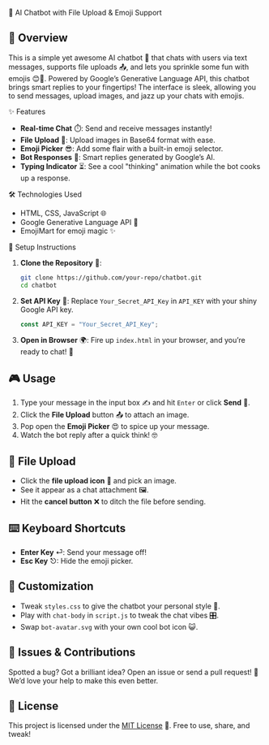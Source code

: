 
🤖 AI Chatbot with File Upload & Emoji Support

## 🌟 Overview
This is a simple yet awesome AI chatbot 🤖 that chats with users via text messages, supports file uploads 📤, and lets you sprinkle some fun with emojis 😊🎉. Powered by Google’s Generative Language API, this chatbot brings smart replies to your fingertips! The interface is sleek, allowing you to send messages, upload images, and jazz up your chats with emojis.

✨ Features
- **Real-time Chat** ⏱️: Send and receive messages instantly!
- **File Upload** 📸: Upload images in Base64 format with ease.
- **Emoji Picker** 😎: Add some flair with a built-in emoji selector.
- **Bot Responses** 🧠: Smart replies generated by Google’s AI.
- **Typing Indicator** ⏳: See a cool "thinking" animation while the bot cooks up a response.

🛠️ Technologies Used
- HTML, CSS, JavaScript 🌐
- Google Generative Language API 🤖
- EmojiMart for emoji magic ✨

🚀 Setup Instructions
1. **Clone the Repository** 📂:
   ```sh
   git clone https://github.com/your-repo/chatbot.git
   cd chatbot
   ```

2. **Set API Key** 🔑:
   Replace `Your_Secret_API_Key` in `API_KEY` with your shiny Google API key.
   ```js
   const API_KEY = "Your_Secret_API_Key";
   ```

3. **Open in Browser** 🌍:
   Fire up `index.html` in your browser, and you’re ready to chat! 🎉

## 🎮 Usage
1. Type your message in the input box ✍️ and hit `Enter` or click **Send** 🚀.
2. Click the **File Upload** button 📤 to attach an image.
3. Pop open the **Emoji Picker** 😍 to spice up your message.
4. Watch the bot reply after a quick think! 🤓

## 📸 File Upload
- Click the **file upload icon** 📎 and pick an image.
- See it appear as a chat attachment 🖼️.
- Hit the **cancel button** ❌ to ditch the file before sending.

## ⌨️ Keyboard Shortcuts
- **Enter Key** ⏎: Send your message off!
- **Esc Key** ⎋: Hide the emoji picker.

## 🎨 Customization
- Tweak `styles.css` to give the chatbot your personal style 💅.
- Play with `chat-body` in `script.js` to tweak the chat vibes 🎛️.
- Swap `bot-avatar.svg` with your own cool bot icon 😺.

## 🐞 Issues & Contributions
Spotted a bug? Got a brilliant idea? Open an issue or send a pull request! 🙌 We’d love your help to make this even better.

## 📜 License
This project is licensed under the [MIT License](LICENSE) 📝. Free to use, share, and tweak!

